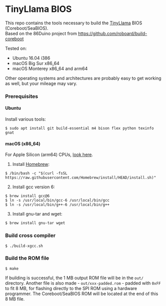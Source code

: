 # TinyLlama BIOS

This repo contains the tools necessary to build the [TinyLlama](https://github.com/eivindbohler/tinyllama) BIOS (Coreboot/SeaBIOS).  
Based on the 86Duino project from https://github.com/roboard/build-coreboot

Tested on:
* Ubuntu 16.04 i386
* macOS Big Sur x86_64
* macOS Monterey x86_64 and arm64

Other operating systems and architectures are probably easy to get working as well, but your mileage may vary.

### Prerequisites
#### Ubuntu
Install various tools:
```
$ sudo apt install git build-essential m4 bison flex python texinfo gnat
```
#### macOS (x86_64)
For Apple Silicon (arm64) CPUs, [look here](prerequisites_arm.md).
1. Install [Homebrew](https://brew.sh):
```
$ /bin/bash -c "$(curl -fsSL https://raw.githubusercontent.com/Homebrew/install/HEAD/install.sh)"
```
2. Install gcc version 6:
```
$ brew install gcc@6
$ ln -s /usr/local/bin/gcc-6 /usr/local/bin/gcc
$ ln -s /usr/local/bin/g++-6 /usr/local/bin/g++
```
3. Install gnu-tar and wget:
```
$ brew install gnu-tar wget
```
### Build cross compiler
```
$ ./build-xgcc.sh
```

### Build the ROM file
```
$ make
```

If building is successful, the 1 MB output ROM file will be in the `out/` directory.
Another file is also made - `out/xxx-padded.rom` - padded with `0xFF` to fit 8 MB, for flashing directly to the SPI ROM using a hardware programmer. The Coreboot/SeaBIOS ROM will be located at the end of this 8 MB file.

